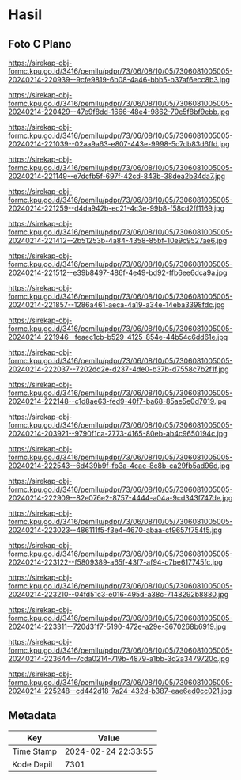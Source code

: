 # Hasil

## Foto C Plano

https://sirekap-obj-formc.kpu.go.id/3416/pemilu/pdpr/73/06/08/10/05/7306081005005-20240214-220939--9cfe9819-6b08-4a46-bbb5-b37af6ecc8b3.jpg

https://sirekap-obj-formc.kpu.go.id/3416/pemilu/pdpr/73/06/08/10/05/7306081005005-20240214-220429--47e9f8dd-1666-48e4-9862-70e5f8bf9ebb.jpg

https://sirekap-obj-formc.kpu.go.id/3416/pemilu/pdpr/73/06/08/10/05/7306081005005-20240214-221039--02aa9a63-e807-443e-9998-5c7db83d6ffd.jpg

https://sirekap-obj-formc.kpu.go.id/3416/pemilu/pdpr/73/06/08/10/05/7306081005005-20240214-221149--e7dcfb5f-697f-42cd-843b-38dea2b34da7.jpg

https://sirekap-obj-formc.kpu.go.id/3416/pemilu/pdpr/73/06/08/10/05/7306081005005-20240214-221259--d4da942b-ec21-4c3e-99b8-f58cd2ff1169.jpg

https://sirekap-obj-formc.kpu.go.id/3416/pemilu/pdpr/73/06/08/10/05/7306081005005-20240214-221412--2b51253b-4a84-4358-85bf-10e9c9527ae6.jpg

https://sirekap-obj-formc.kpu.go.id/3416/pemilu/pdpr/73/06/08/10/05/7306081005005-20240214-221512--e39b8497-486f-4e49-bd92-ffb6ee6dca9a.jpg

https://sirekap-obj-formc.kpu.go.id/3416/pemilu/pdpr/73/06/08/10/05/7306081005005-20240214-221857--1286a461-aeca-4a19-a34e-14eba3398fdc.jpg

https://sirekap-obj-formc.kpu.go.id/3416/pemilu/pdpr/73/06/08/10/05/7306081005005-20240214-221946--feaec1cb-b529-4125-854e-44b54c6dd61e.jpg

https://sirekap-obj-formc.kpu.go.id/3416/pemilu/pdpr/73/06/08/10/05/7306081005005-20240214-222037--7202dd2e-d237-4de0-b37b-d7558c7b2f1f.jpg

https://sirekap-obj-formc.kpu.go.id/3416/pemilu/pdpr/73/06/08/10/05/7306081005005-20240214-222148--c1d8ae63-fed9-40f7-ba68-85ae5e0d7019.jpg

https://sirekap-obj-formc.kpu.go.id/3416/pemilu/pdpr/73/06/08/10/05/7306081005005-20240214-203921--9790f1ca-2773-4165-80eb-ab4c9650194c.jpg

https://sirekap-obj-formc.kpu.go.id/3416/pemilu/pdpr/73/06/08/10/05/7306081005005-20240214-222543--6d439b9f-fb3a-4cae-8c8b-ca29fb5ad96d.jpg

https://sirekap-obj-formc.kpu.go.id/3416/pemilu/pdpr/73/06/08/10/05/7306081005005-20240214-222909--82e076e2-8757-4444-a04a-9cd343f747de.jpg

https://sirekap-obj-formc.kpu.go.id/3416/pemilu/pdpr/73/06/08/10/05/7306081005005-20240214-223023--486111f5-f3e4-4670-abaa-cf9657f754f5.jpg

https://sirekap-obj-formc.kpu.go.id/3416/pemilu/pdpr/73/06/08/10/05/7306081005005-20240214-223122--f5809389-a65f-43f7-af94-c7be617745fc.jpg

https://sirekap-obj-formc.kpu.go.id/3416/pemilu/pdpr/73/06/08/10/05/7306081005005-20240214-223210--04fd51c3-e016-495d-a38c-7148292b8880.jpg

https://sirekap-obj-formc.kpu.go.id/3416/pemilu/pdpr/73/06/08/10/05/7306081005005-20240214-223311--720d31f7-5190-472e-a29e-3670268b6919.jpg

https://sirekap-obj-formc.kpu.go.id/3416/pemilu/pdpr/73/06/08/10/05/7306081005005-20240214-223644--7cda0214-719b-4879-a1bb-3d2a3479720c.jpg

https://sirekap-obj-formc.kpu.go.id/3416/pemilu/pdpr/73/06/08/10/05/7306081005005-20240214-225248--cd442d18-7a24-432d-b387-eae6ed0cc021.jpg


## Metadata

| Key        | Value               |
| ---------- | ------------------- |
| Time Stamp | 2024-02-24 22:33:55 |
| Kode Dapil | 7301                |



